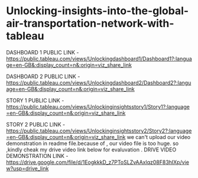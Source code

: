 # Unlocking-insights-into-the-global-air-transportation-network-with-tableau

DASHBOARD 1 PUBLIC LINK - https://public.tableau.com/views/Unlockingdashboard1/Dashboard1?:language=en-GB&:display_count=n&:origin=viz_share_link

DASHBOARD 2 PUBLIC LINK - https://public.tableau.com/views/Unlockingdashboard2/Dashboard2?:language=en-GB&:display_count=n&:origin=viz_share_link

STORY 1 PUBLIC LINK - https://public.tableau.com/views/Unlockinginsightsstory1/Story1?:language=en-GB&:display_count=n&:origin=viz_share_link

STORY 2 PUBLIC LINK - https://public.tableau.com/views/Unlockinginsightsstory2/Story2?:language=en-GB&:display_count=n&:origin=viz_share_link
we can't upload our video demonstration  in readme file.because of , our video file is too huge. so ,kindly cheak my drive video link below for evaluvation .
DRIVE VIDEO DEMONSTRATION LINK - https://drive.google.com/file/d/1EogkkkD_z7PToSLZvAAxlqz08F83hIXp/view?usp=drive_link
